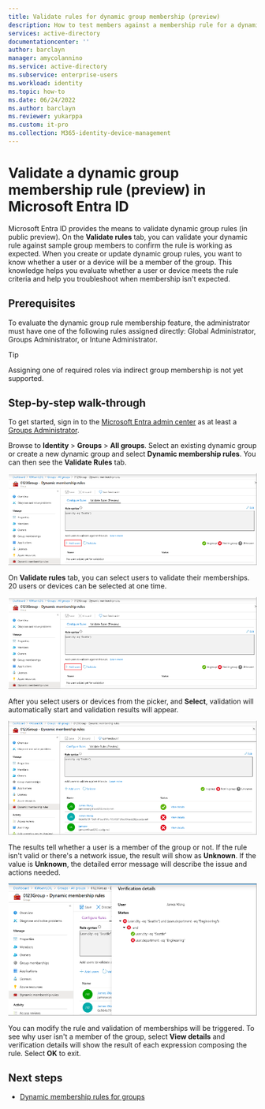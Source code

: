 ```yaml
---
title: Validate rules for dynamic group membership (preview)
description: How to test members against a membership rule for a dynamic group in Microsoft Entra ID.
services: active-directory
documentationcenter: ''
author: barclayn
manager: amycolannino
ms.service: active-directory
ms.subservice: enterprise-users
ms.workload: identity
ms.topic: how-to
ms.date: 06/24/2022
ms.author: barclayn
ms.reviewer: yukarppa
ms.custom: it-pro
ms.collection: M365-identity-device-management
---
```


# Validate a dynamic group membership rule (preview) in Microsoft Entra ID

Microsoft Entra ID provides the means to validate dynamic group rules (in public preview). On the **Validate rules** tab, you can validate your dynamic rule against sample group members to confirm the rule is working as expected. When you create or update dynamic group rules, you want to know whether a user or a device will be a member of the group. This knowledge helps you evaluate whether a user or device meets the rule criteria and help you troubleshoot when membership isn't expected.

## Prerequisites
To evaluate the dynamic group rule membership feature, the administrator must have one of the following rules assigned directly: Global Administrator, Groups Administrator, or Intune Administrator.

> [!TIP]
> Assigning one of required roles via indirect group membership is not yet supported.

## Step-by-step walk-through

To get started, sign in to the [Microsoft Entra admin center](https://entra.microsoft.com) as at least a [Groups Administrator](~/identity/role-based-access-control/permissions-reference.md#groups-administrator).

Browse to **Identity** > **Groups** > **All groups**. Select an existing dynamic group or create a new dynamic group and select **Dynamic membership rules**. You can then see the **Validate Rules** tab.

![Find the Validate rules tab and start with an existing rule](./media/groups-dynamic-rule-validation/validate-tab.png)

On **Validate rules** tab, you can select users to validate their memberships. 20 users or devices can be selected at one time.

![Add users to validate the existing rule against](./media/groups-dynamic-rule-validation/validate-tab-add-users.png)

After you select users or devices from the picker, and **Select**, validation will automatically start and validation results will appear.

![View the results of the rule validation](./media/groups-dynamic-rule-validation/validate-tab-results.png)

The results tell whether a user is a member of the group or not. If the rule isn't valid or there's a network issue, the result will show as **Unknown**. If the value is **Unknown**, the detailed error message will describe the issue and actions needed.

![View the details of the results of the rule validation](./media/groups-dynamic-rule-validation/validate-tab-view-details.png)

You can modify the rule and validation of memberships will be triggered. To see why user isn't a member of the group, select **View details** and verification details will show the result of each expression composing the rule. Select **OK** to exit.

## Next steps

- [Dynamic membership rules for groups](groups-dynamic-membership.md)
